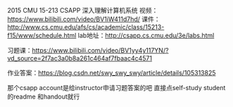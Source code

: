 2015 CMU 15-213 CSAPP 深入理解计算机系统 
视频： https://www.bilibili.com/video/BV1iW411d7hd/
课件： http://www.cs.cmu.edu/afs/cs/academic/class/15213-f15/www/schedule.html
lab地址：http://csapp.cs.cmu.edu/3e/labs.html

习题课：https://www.bilibili.com/video/BV1yy4y117YN/?vd_source=2f7ac3a0b8a261c464af7fbaac4c4571

作业答案：https://blog.csdn.net/swy_swy_swy/article/details/105313825 

那个csapp account是给instructor申请习题答案的吧
直接点self-study student 的readme 和handout就行

